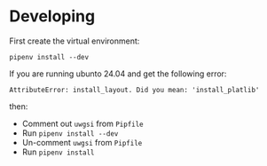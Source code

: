 # Developing

First create the virtual environment:
```
pipenv install --dev
```

If you are running ubunto 24.04 and get the following error:
```
AttributeError: install_layout. Did you mean: 'install_platlib'
```
then:
* Comment out `uwgsi` from `Pipfile`
* Run `pipenv install --dev`
* Un-comment `uwgsi` from `Pipfile`
* Run `pipenv install`